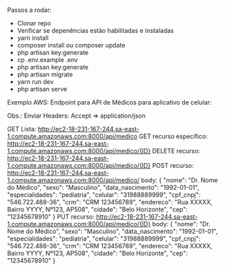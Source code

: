 Passos a rodar:
* Clonar repo
* Verificar se depenências estão habilitadas e instaladas
* yarn install
* composer install ou composer update
* php artisan key:generate
* cp .env.example .env
* php artisan key:generate
* php artisan migrate
* yarn run dev
* php artisan serve


Exemplo AWS: Endpoint para API de Médicos para aplicativo de celular:

Obs.: Enviar Headers: 
Accept => application/json

GET Lista: http://ec2-18-231-167-244.sa-east-1.compute.amazonaws.com:8000/api/medico
GET recurso específico: http://ec2-18-231-167-244.sa-east-1.compute.amazonaws.com:8000/api/medico/{ID}
DELETE recurso: http://ec2-18-231-167-244.sa-east-1.compute.amazonaws.com:8000/api/medico/{ID}
POST recurso: http://ec2-18-231-167-244.sa-east-1.compute.amazonaws.com:8000/api/medico/
body:
{
    "nome": "Dr. Nome do Médico",
    "sexo": "Masculino",
    "data_nascimento": "1992-01-01",
    "especialidades": "pediatria",
    "celular": "31988889999",
    "cpf_cnpj": "546.722.488-36",
    "crm": "CRM 123456789",
    "endereco": "Rua XXXXX, Bairro YYYY, Nº123, AP508",
    "cidade": "Belo Horizonte",
    "cep": "12345678910"
}
PUT recurso: http://ec2-18-231-167-244.sa-east-1.compute.amazonaws.com:8000/api/medico/{ID}
body:
{
    "nome": "Dr. Nome do Médico",
    "sexo": "Masculino",
    "data_nascimento": "1992-01-01",
    "especialidades": "pediatria",
    "celular": "31988889999",
    "cpf_cnpj": "546.722.488-36",
    "crm": "CRM 123456789",
    "endereco": "Rua XXXXX, Bairro YYYY, Nº123, AP508",
    "cidade": "Belo Horizonte",
    "cep": "12345678910"
}

